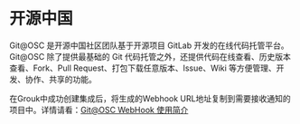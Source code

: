# 开源中国
Git@OSC 是开源中国社区团队基于开源项目 GitLab 开发的在线代码托管平台。
Git@OSC 除了提供最基础的 Git 代码托管之外，还提供代码在线查看、历史版本查看、Fork、Pull Request、打包下载任意版本、Issue、Wiki 等方便管理、开发、协作、共享的功能。

在Grouk中成功创建集成后，将生成的Webhook URL地址复制到需要接收通知的项目中。详情请看：[Git@OSC WebHook 使用简介](https://git.oschina.net/oschina/git-osc/wikis/WebHook-%E4%BD%BF%E7%94%A8%E7%AE%80%E4%BB%8B)